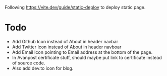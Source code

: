 Following https://vite.dev/guide/static-deploy
to deploy static page.

# Todo 

- Add Github Icon instead of About in header navbar
- Add Twitter Icon instead of About in header navboar
- Add Email Icon pointing to Email address at the bottom of the page.
- In Avanpost certificate stuff, should maybe put link to certificate instead of source code.
- Also add dev.to icon for blog.